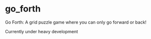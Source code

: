 # go_forth
Go Forth: A grid puzzle game where you can only go forward or back!

Currently under heavy development
